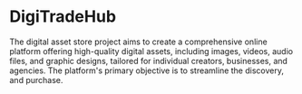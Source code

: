 # DigiTradeHub
The digital asset store project aims to create a comprehensive online platform offering high-quality digital assets, including images, videos, audio files, and graphic designs, tailored for individual creators, businesses, and agencies. The platform's primary objective is to streamline the discovery, and purchase.
